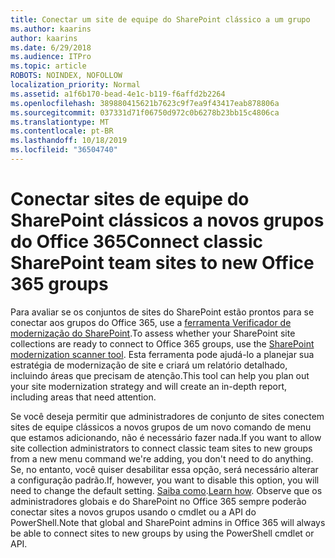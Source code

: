 ```yaml
---
title: Conectar um site de equipe do SharePoint clássico a um grupo
ms.author: kaarins
author: kaarins
ms.date: 6/29/2018
ms.audience: ITPro
ms.topic: article
ROBOTS: NOINDEX, NOFOLLOW
localization_priority: Normal
ms.assetid: a1f6b170-bead-4e1c-b119-f6affd2b2264
ms.openlocfilehash: 389880415621b7623c9f7ea9f43417eab878806a
ms.sourcegitcommit: 037331d71f06750d972c0b6278b23bb15c4806ca
ms.translationtype: MT
ms.contentlocale: pt-BR
ms.lasthandoff: 10/18/2019
ms.locfileid: "36504740"
---
```

# <a name="connect-classic-sharepoint-team-sites-to-new-office-365-groups"></a><span data-ttu-id="b0d2c-102">Conectar sites de equipe do SharePoint clássicos a novos grupos do Office 365</span><span class="sxs-lookup"><span data-stu-id="b0d2c-102">Connect classic SharePoint team sites to new Office 365 groups</span></span>

<span data-ttu-id="b0d2c-103">Para avaliar se os conjuntos de sites do SharePoint estão prontos para se conectar aos grupos do Office 365, use a [ferramenta Verificador de modernização do SharePoint](https://go.microsoft.com/fwlink/?linkid=873066).</span><span class="sxs-lookup"><span data-stu-id="b0d2c-103">To assess whether your SharePoint site collections are ready to connect to Office 365 groups, use the [SharePoint modernization scanner tool](https://go.microsoft.com/fwlink/?linkid=873066).</span></span> <span data-ttu-id="b0d2c-104">Esta ferramenta pode ajudá-lo a planejar sua estratégia de modernização de site e criará um relatório detalhado, incluindo áreas que precisam de atenção.</span><span class="sxs-lookup"><span data-stu-id="b0d2c-104">This tool can help you plan out your site modernization strategy and will create an in-depth report, including areas that need attention.</span></span>
  
<span data-ttu-id="b0d2c-105">Se você deseja permitir que administradores de conjunto de sites conectem sites de equipe clássicos a novos grupos de um novo comando de menu que estamos adicionando, não é necessário fazer nada.</span><span class="sxs-lookup"><span data-stu-id="b0d2c-105">If you want to allow site collection administrators to connect classic team sites to new groups from a new menu command we're adding, you don't need to do anything.</span></span> <span data-ttu-id="b0d2c-106">Se, no entanto, você quiser desabilitar essa opção, será necessário alterar a configuração padrão.</span><span class="sxs-lookup"><span data-stu-id="b0d2c-106">If, however, you want to disable this option, you will need to change the default setting.</span></span> <span data-ttu-id="b0d2c-107">[Saiba como](https://go.microsoft.com/fwlink/?linkid=2004316).</span><span class="sxs-lookup"><span data-stu-id="b0d2c-107">[Learn how](https://go.microsoft.com/fwlink/?linkid=2004316).</span></span> <span data-ttu-id="b0d2c-108">Observe que os administradores globais e do SharePoint no Office 365 sempre poderão conectar sites a novos grupos usando o cmdlet ou a API do PowerShell.</span><span class="sxs-lookup"><span data-stu-id="b0d2c-108">Note that global and SharePoint admins in Office 365 will always be able to connect sites to new groups by using the PowerShell cmdlet or API.</span></span>
  

